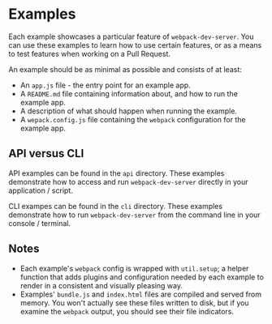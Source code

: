 # Examples

Each example showcases a particular feature of `webpack-dev-server`. You can use
these examples to learn how to use certain features, or as a means to test features
when working on a Pull Request.

An example should be as minimal as possible and consists of at least:

- An `app.js` file - the entry point for an example app.
- A `README.md` file containing information about, and how to run the example app.
- A description of what should happen when running the example.
- A `wepack.config.js` file containing the `webpack` configuration for the example app.

## API versus CLI

API examples can be found in the `api` directory. These examples demonstrate how
to access and run `webpack-dev-server` directly in your application / script.

CLI exampes can be found in the `cli` directory. These examples demonstrate how
to run `webpack-dev-server` from the command line in your console / terminal.

## Notes

- Each example's `webpack` config is wrapped with `util.setup`; a helper function
that adds plugins and configuration needed by each example to render in a consistent
and visually pleasing way.
- Examples' `bundle.js` and `index.html` files are compiled and served from memory.
You won't actually see these files written to disk, but if you examine the `webpack`
output, you should see their file indicators.
